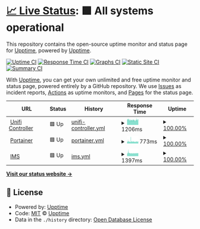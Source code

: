# [📈 Live Status](https://status.vflits.com): <!--live status--> **🟩 All systems operational**

This repository contains the open-source uptime monitor and status page for [Upptime](https://upptime.js.org), powered by [Upptime](https://github.com/upptime/upptime).

[![Uptime CI](https://github.com/Fluffy-Pan/upptime/workflows/Uptime%20CI/badge.svg)](https://github.com/Fluffy-Pan/upptime/actions?query=workflow%3A%22Uptime+CI%22)
[![Response Time CI](https://github.com/Fluffy-Pan/upptime/workflows/Response%20Time%20CI/badge.svg)](https://github.com/Fluffy-Pan/upptime/actions?query=workflow%3A%22Response+Time+CI%22)
[![Graphs CI](https://github.com/Fluffy-Pan/upptime/workflows/Graphs%20CI/badge.svg)](https://github.com/Fluffy-Pan/upptime/actions?query=workflow%3A%22Graphs+CI%22)
[![Static Site CI](https://github.com/Fluffy-Pan/upptime/workflows/Static%20Site%20CI/badge.svg)](https://github.com/Fluffy-Pan/upptime/actions?query=workflow%3A%22Static+Site+CI%22)
[![Summary CI](https://github.com/Fluffy-Pan/upptime/workflows/Summary%20CI/badge.svg)](https://github.com/Fluffy-Pan/upptime/actions?query=workflow%3A%22Summary+CI%22)

With [Upptime](https://upptime.js.org), you can get your own unlimited and free uptime monitor and status page, powered entirely by a GitHub repository. We use [Issues](https://github.com/upptime/upptime/issues) as incident reports, [Actions](https://github.com/Fluffy-Pan/upptime/actions) as uptime monitors, and [Pages](https://status.vflits.com) for the status page.

<!--start: status pages-->
<!-- This summary is generated by Upptime (https://github.com/upptime/upptime) -->
<!-- Do not edit this manually, your changes will be overwritten -->
<!-- prettier-ignore -->
| URL | Status | History | Response Time | Uptime |
| --- | ------ | ------- | ------------- | ------ |
| <img alt="" src="https://icons.duckduckgo.com/ip3/unifi.vflits.com.ico" height="13"> [Unifi Controller](https://unifi.vflits.com/) | 🟩 Up | [unifi-controller.yml](https://github.com/Fluffy-Pan/upptime/commits/HEAD/history/unifi-controller.yml) | <details><summary><img alt="Response time graph" src="./graphs/unifi-controller/response-time-week.png" height="20"> 1206ms</summary><br><a href="https://status.vflits.com/history/unifi-controller"><img alt="Response time 1329" src="https://img.shields.io/endpoint?url=https%3A%2F%2Fraw.githubusercontent.com%2FFluffy-Pan%2Fupptime%2FHEAD%2Fapi%2Funifi-controller%2Fresponse-time.json"></a><br><a href="https://status.vflits.com/history/unifi-controller"><img alt="24-hour response time 1176" src="https://img.shields.io/endpoint?url=https%3A%2F%2Fraw.githubusercontent.com%2FFluffy-Pan%2Fupptime%2FHEAD%2Fapi%2Funifi-controller%2Fresponse-time-day.json"></a><br><a href="https://status.vflits.com/history/unifi-controller"><img alt="7-day response time 1206" src="https://img.shields.io/endpoint?url=https%3A%2F%2Fraw.githubusercontent.com%2FFluffy-Pan%2Fupptime%2FHEAD%2Fapi%2Funifi-controller%2Fresponse-time-week.json"></a><br><a href="https://status.vflits.com/history/unifi-controller"><img alt="30-day response time 1352" src="https://img.shields.io/endpoint?url=https%3A%2F%2Fraw.githubusercontent.com%2FFluffy-Pan%2Fupptime%2FHEAD%2Fapi%2Funifi-controller%2Fresponse-time-month.json"></a><br><a href="https://status.vflits.com/history/unifi-controller"><img alt="1-year response time 1329" src="https://img.shields.io/endpoint?url=https%3A%2F%2Fraw.githubusercontent.com%2FFluffy-Pan%2Fupptime%2FHEAD%2Fapi%2Funifi-controller%2Fresponse-time-year.json"></a></details> | <details><summary><a href="https://status.vflits.com/history/unifi-controller">100.00%</a></summary><a href="https://status.vflits.com/history/unifi-controller"><img alt="All-time uptime 99.84%" src="https://img.shields.io/endpoint?url=https%3A%2F%2Fraw.githubusercontent.com%2FFluffy-Pan%2Fupptime%2FHEAD%2Fapi%2Funifi-controller%2Fuptime.json"></a><br><a href="https://status.vflits.com/history/unifi-controller"><img alt="24-hour uptime 100.00%" src="https://img.shields.io/endpoint?url=https%3A%2F%2Fraw.githubusercontent.com%2FFluffy-Pan%2Fupptime%2FHEAD%2Fapi%2Funifi-controller%2Fuptime-day.json"></a><br><a href="https://status.vflits.com/history/unifi-controller"><img alt="7-day uptime 100.00%" src="https://img.shields.io/endpoint?url=https%3A%2F%2Fraw.githubusercontent.com%2FFluffy-Pan%2Fupptime%2FHEAD%2Fapi%2Funifi-controller%2Fuptime-week.json"></a><br><a href="https://status.vflits.com/history/unifi-controller"><img alt="30-day uptime 99.77%" src="https://img.shields.io/endpoint?url=https%3A%2F%2Fraw.githubusercontent.com%2FFluffy-Pan%2Fupptime%2FHEAD%2Fapi%2Funifi-controller%2Fuptime-month.json"></a><br><a href="https://status.vflits.com/history/unifi-controller"><img alt="1-year uptime 99.84%" src="https://img.shields.io/endpoint?url=https%3A%2F%2Fraw.githubusercontent.com%2FFluffy-Pan%2Fupptime%2FHEAD%2Fapi%2Funifi-controller%2Fuptime-year.json"></a></details>
| <img alt="" src="https://icons.duckduckgo.com/ip3/portainer.wpang.net.ico" height="13"> [Portainer](https://portainer.wpang.net) | 🟩 Up | [portainer.yml](https://github.com/Fluffy-Pan/upptime/commits/HEAD/history/portainer.yml) | <details><summary><img alt="Response time graph" src="./graphs/portainer/response-time-week.png" height="20"> 773ms</summary><br><a href="https://status.vflits.com/history/portainer"><img alt="Response time 763" src="https://img.shields.io/endpoint?url=https%3A%2F%2Fraw.githubusercontent.com%2FFluffy-Pan%2Fupptime%2FHEAD%2Fapi%2Fportainer%2Fresponse-time.json"></a><br><a href="https://status.vflits.com/history/portainer"><img alt="24-hour response time 731" src="https://img.shields.io/endpoint?url=https%3A%2F%2Fraw.githubusercontent.com%2FFluffy-Pan%2Fupptime%2FHEAD%2Fapi%2Fportainer%2Fresponse-time-day.json"></a><br><a href="https://status.vflits.com/history/portainer"><img alt="7-day response time 773" src="https://img.shields.io/endpoint?url=https%3A%2F%2Fraw.githubusercontent.com%2FFluffy-Pan%2Fupptime%2FHEAD%2Fapi%2Fportainer%2Fresponse-time-week.json"></a><br><a href="https://status.vflits.com/history/portainer"><img alt="30-day response time 835" src="https://img.shields.io/endpoint?url=https%3A%2F%2Fraw.githubusercontent.com%2FFluffy-Pan%2Fupptime%2FHEAD%2Fapi%2Fportainer%2Fresponse-time-month.json"></a><br><a href="https://status.vflits.com/history/portainer"><img alt="1-year response time 763" src="https://img.shields.io/endpoint?url=https%3A%2F%2Fraw.githubusercontent.com%2FFluffy-Pan%2Fupptime%2FHEAD%2Fapi%2Fportainer%2Fresponse-time-year.json"></a></details> | <details><summary><a href="https://status.vflits.com/history/portainer">100.00%</a></summary><a href="https://status.vflits.com/history/portainer"><img alt="All-time uptime 99.98%" src="https://img.shields.io/endpoint?url=https%3A%2F%2Fraw.githubusercontent.com%2FFluffy-Pan%2Fupptime%2FHEAD%2Fapi%2Fportainer%2Fuptime.json"></a><br><a href="https://status.vflits.com/history/portainer"><img alt="24-hour uptime 100.00%" src="https://img.shields.io/endpoint?url=https%3A%2F%2Fraw.githubusercontent.com%2FFluffy-Pan%2Fupptime%2FHEAD%2Fapi%2Fportainer%2Fuptime-day.json"></a><br><a href="https://status.vflits.com/history/portainer"><img alt="7-day uptime 100.00%" src="https://img.shields.io/endpoint?url=https%3A%2F%2Fraw.githubusercontent.com%2FFluffy-Pan%2Fupptime%2FHEAD%2Fapi%2Fportainer%2Fuptime-week.json"></a><br><a href="https://status.vflits.com/history/portainer"><img alt="30-day uptime 99.95%" src="https://img.shields.io/endpoint?url=https%3A%2F%2Fraw.githubusercontent.com%2FFluffy-Pan%2Fupptime%2FHEAD%2Fapi%2Fportainer%2Fuptime-month.json"></a><br><a href="https://status.vflits.com/history/portainer"><img alt="1-year uptime 99.98%" src="https://img.shields.io/endpoint?url=https%3A%2F%2Fraw.githubusercontent.com%2FFluffy-Pan%2Fupptime%2FHEAD%2Fapi%2Fportainer%2Fuptime-year.json"></a></details>
| <img alt="" src="https://icons.duckduckgo.com/ip3/ims.vflits.com.ico" height="13"> [IMS](https://ims.vflits.com) | 🟩 Up | [ims.yml](https://github.com/Fluffy-Pan/upptime/commits/HEAD/history/ims.yml) | <details><summary><img alt="Response time graph" src="./graphs/ims/response-time-week.png" height="20"> 1397ms</summary><br><a href="https://status.vflits.com/history/ims"><img alt="Response time 1450" src="https://img.shields.io/endpoint?url=https%3A%2F%2Fraw.githubusercontent.com%2FFluffy-Pan%2Fupptime%2FHEAD%2Fapi%2Fims%2Fresponse-time.json"></a><br><a href="https://status.vflits.com/history/ims"><img alt="24-hour response time 1380" src="https://img.shields.io/endpoint?url=https%3A%2F%2Fraw.githubusercontent.com%2FFluffy-Pan%2Fupptime%2FHEAD%2Fapi%2Fims%2Fresponse-time-day.json"></a><br><a href="https://status.vflits.com/history/ims"><img alt="7-day response time 1397" src="https://img.shields.io/endpoint?url=https%3A%2F%2Fraw.githubusercontent.com%2FFluffy-Pan%2Fupptime%2FHEAD%2Fapi%2Fims%2Fresponse-time-week.json"></a><br><a href="https://status.vflits.com/history/ims"><img alt="30-day response time 1420" src="https://img.shields.io/endpoint?url=https%3A%2F%2Fraw.githubusercontent.com%2FFluffy-Pan%2Fupptime%2FHEAD%2Fapi%2Fims%2Fresponse-time-month.json"></a><br><a href="https://status.vflits.com/history/ims"><img alt="1-year response time 1450" src="https://img.shields.io/endpoint?url=https%3A%2F%2Fraw.githubusercontent.com%2FFluffy-Pan%2Fupptime%2FHEAD%2Fapi%2Fims%2Fresponse-time-year.json"></a></details> | <details><summary><a href="https://status.vflits.com/history/ims">100.00%</a></summary><a href="https://status.vflits.com/history/ims"><img alt="All-time uptime 99.94%" src="https://img.shields.io/endpoint?url=https%3A%2F%2Fraw.githubusercontent.com%2FFluffy-Pan%2Fupptime%2FHEAD%2Fapi%2Fims%2Fuptime.json"></a><br><a href="https://status.vflits.com/history/ims"><img alt="24-hour uptime 100.00%" src="https://img.shields.io/endpoint?url=https%3A%2F%2Fraw.githubusercontent.com%2FFluffy-Pan%2Fupptime%2FHEAD%2Fapi%2Fims%2Fuptime-day.json"></a><br><a href="https://status.vflits.com/history/ims"><img alt="7-day uptime 100.00%" src="https://img.shields.io/endpoint?url=https%3A%2F%2Fraw.githubusercontent.com%2FFluffy-Pan%2Fupptime%2FHEAD%2Fapi%2Fims%2Fuptime-week.json"></a><br><a href="https://status.vflits.com/history/ims"><img alt="30-day uptime 99.87%" src="https://img.shields.io/endpoint?url=https%3A%2F%2Fraw.githubusercontent.com%2FFluffy-Pan%2Fupptime%2FHEAD%2Fapi%2Fims%2Fuptime-month.json"></a><br><a href="https://status.vflits.com/history/ims"><img alt="1-year uptime 99.94%" src="https://img.shields.io/endpoint?url=https%3A%2F%2Fraw.githubusercontent.com%2FFluffy-Pan%2Fupptime%2FHEAD%2Fapi%2Fims%2Fuptime-year.json"></a></details>

<!--end: status pages-->

[**Visit our status website →**](https://status.vflits.com)

## 📄 License

- Powered by: [Upptime](https://github.com/upptime/upptime)
- Code: [MIT](./LICENSE) © [Upptime](https://upptime.js.org)
- Data in the `./history` directory: [Open Database License](https://opendatacommons.org/licenses/odbl/1-0/)
